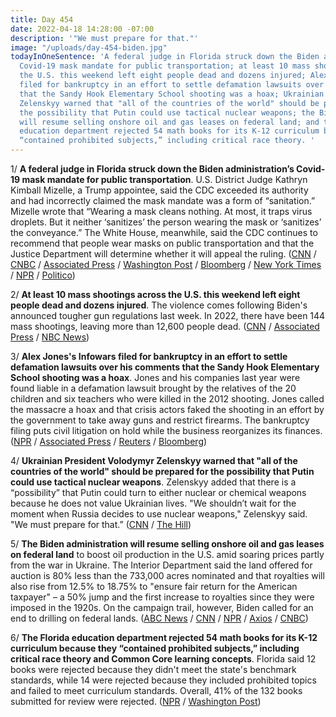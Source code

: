 ```yaml
---
title: Day 454
date: 2022-04-18 14:28:00 -07:00
description: '"We must prepare for that​."'
image: "/uploads/day-454-biden.jpg"
todayInOneSentence: 'A federal judge in Florida struck down the Biden administration’s
  Covid-19 mask mandate for public transportation; at least 10 mass shootings across
  the U.S. this weekend left eight people dead and dozens injured; Alex Jones''s Infowars
  filed for bankruptcy in an effort to settle defamation lawsuits over his comments
  that the Sandy Hook Elementary School shooting was a hoax; Ukrainian President Volodymyr
  Zelenskyy warned that "all of the countries of the world" should be prepared for
  the possibility that Putin could use tactical nuclear weapons; the Biden administration
  will resume selling onshore oil and gas leases on federal land; and the Florida
  education department rejected 54 math books for its K-12 curriculum because they
  “contained prohibited subjects,” including critical race theory. '
---
```


1/ **A federal judge in Florida struck down the Biden administration’s Covid-19 mask mandate for public transportation**. U.S. District Judge Kathryn Kimball Mizelle, a Trump appointee, said the CDC exceeded its authority and had incorrectly claimed the mask mandate was a form of “sanitation.” Mizelle wrote that “Wearing a mask cleans nothing. At most, it traps virus droplets. But it neither ‘sanitizes’ the person wearing the mask or ‘sanitizes’ the conveyance.” The White House, meanwhile, said the CDC continues to recommend that people wear masks on public transportation and that the Justice Department will determine whether it will appeal the ruling. ([CNN](https://www.cnn.com/2022/04/18/politics/cdc-mask-mandate-ruling/index.html) / [CNBC](https://www.cnbc.com/2022/04/18/florida-judge-overturns-cdc-mask-mandate-for-public-transit-planes.html) / [Associated Press](https://apnews.com/article/biden-health-business-travel-tampa-3408cc825582126fbda5fbedd3a49dd3) / [Washington Post](https://www.washingtonpost.com/transportation/2022/04/18/mask-mandate-transportation-airplanes/) / [Bloomberg](https://www.bloomberg.com/news/articles/2022-04-18/mask-mandate-for-planes-trains-overturned-by-florida-judge?sref=MIBMEEoj) / [New York Times](https://www.nytimes.com/2022/04/18/us/politics/federal-mask-mandate-airplanes.html) / [NPR](https://www.npr.org/2022/04/18/1093364146/a-florida-judge-overturns-the-cdcs-mask-mandate-for-planes-and-other-public-tran) / [Politico](https://www.politico.com/news/2022/04/18/judge-strikes-cdc-mask-mandate-travel-00025900))

2/ **At least 10 mass shootings across the U.S. this weekend left eight people dead and dozens injured**. The violence comes following Biden's announced tougher gun regulations last week. In 2022, there have been 144 mass shootings, leaving more than 12,600 people dead. ([CNN](https://www.cnn.com/2022/04/18/us/us-shootings-easter-weekend/index.html) / [Associated Press](https://apnews.com/article/business-crime-shootings-violence-california-ba8e98690cbcc7d8465f3315fa764d4f) / [NBC News](https://www.nbcnews.com/news/us-news/4-major-shootings-us-easter-weekend-rcna24766))

3/ **Alex Jones's Infowars filed for bankruptcy in an effort to settle defamation lawsuits over his comments that the Sandy Hook Elementary School shooting was a hoax**. Jones and his companies last year were found liable in a defamation lawsuit brought by the relatives of the 20 children and six teachers who were killed in the 2012 shooting. Jones called the massacre a hoax and that crisis actors faked the shooting in an effort by the government to take away guns and restrict firearms. The bankruptcy filing puts civil litigation on hold while the business reorganizes its finances. ([NPR](https://www.npr.org/2022/04/18/1093297017/infowars-bankruptcy-alex-jones-sandy-hook-shooting-defamation) / [Associated Press](https://apnews.com/article/alex-jones-infowars-bankruptcy-filing-1a3b51946cb06c5f90c341d3118947cf) / [Reuters](https://www.reuters.com/business/media-telecom/alex-jones-infowars-files-bankruptcy-us-court-2022-04-18/) / [Bloomberg](https://www.bloomberg.com/news/articles/2022-04-18/alex-jones-s-infowars-files-for-bankruptcy-amid-sandy-hook-suits?sref=MIBMEEoj))

4/ **Ukrainian President Volodymyr Zelenskyy warned that "all of the countries of the world" should be prepared for the possibility that Putin could use tactical nuclear weapons**. Zelenskyy added that there is a “possibility” that Putin could turn to either nuclear or chemical weapons because he does not value Ukrainian lives. "We shouldn’t wait for the moment when Russia decides to use nuclear weapons​," Zelenskyy said. "We must prepare for that​.” ([CNN](https://www.cnn.com/2022/04/15/politics/tapper-zelensky-interview-cnntv/index.html) / [The Hill](https://thehill.com/news/3271127-zelensky-we-must-prepare-for-russia-to-use-nuclear-weapons/))

5/ **The Biden administration will resume selling onshore oil and gas leases on federal land** to boost oil production in the U.S. amid soaring prices partly from the war in Ukraine. The Interior Department said the land offered for auction is 80% less than the 733,000 acres nominated and that royalties will also rise from 12.5% to 18.75% to "ensure fair return for the American taxpayer" – a 50% jump and the first increase to royalties since they were imposed in the 1920s. On the campaign trail, however, Biden called for an end to drilling on federal lands. ([ABC News](https://abcnews.go.com/Politics/infuriating-climate-activists-biden-expands-oil-drilling-public/story?id=84148098) / [CNN](https://www.cnn.com/2022/04/15/politics/biden-interior-oil-and-gas/index.html) / [NPR](https://www.npr.org/2022/04/16/1093195479/biden-federal-oil-leases-royalties) / [Axios](https://www.axios.com/biden-oil-gas-leasing-rorschach-test-54fbf60d-fdf5-4847-ae66-334c10266fdc.html) / [CNBC](https://www.cnbc.com/2022/04/15/biden-administration-to-resume-leasing-for-oil-and-gas-drilling-on-federal-lands.html))

6/ **The Florida education department rejected 54 math books for its K-12 curriculum because they “contained prohibited subjects,” including critical race theory and Common Core learning concepts**. Florida said 12 books were rejected because they didn't meet the state's benchmark standards, while 14 were rejected because they included prohibited topics and failed to meet curriculum standards. Overall, 41% of the 132 books submitted for review were rejected. ([NPR](https://www.npr.org/2022/04/18/1093277449/florida-mathematics-textbooks) / [Washington Post](https://www.washingtonpost.com/education/2022/04/16/florida-rejects-math-textbooks-prohibited-topics/))